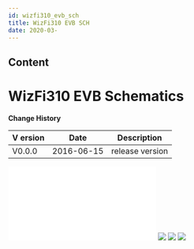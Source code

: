```yaml
---
id: wizfi310_evb_sch
title: WizFi310 EVB SCH
date: 2020-03-
---
```



## Content
# WizFi310 EVB Schematics

**Change History**

| V ersion | Date       | Description     |
| -------- | ---------- | --------------- |
| V0.0.0   | 2016-06-15 | release version |

![](/products/wizfi310/wizfi310evbsch/wizfi310_evb_v0.pdf)
![](/products/wizfi310/wizfi310evbsch/wizfi310_evb_v0_01.png)
![](/products/wizfi310/wizfi310evbsch/wizfi310_evb_v0_02.png)
![](/products/wizfi310/wizfi310evbsch/wizfi310_evb_v0_03.png)
